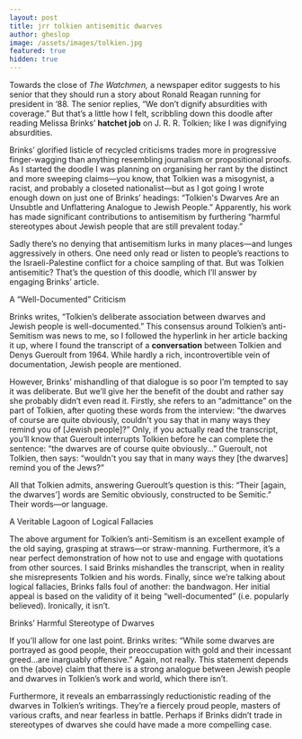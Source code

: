 ```yaml
---
layout: post
title: jrr tolkien antisemitic dwarves
author: gheslop
image: /assets/images/tolkien.jpg
featured: true
hidden: true
---
```

Towards the close of *The Watchmen,* a newspaper editor suggests to his senior that they should run a story about Ronald Reagan running for president in ‘88. The senior replies, “We don’t dignify absurdities with coverage.” But that’s a little how I felt, scribbling down this doodle after reading Melissa Brinks’ **hatchet job** on J. R. R. Tolkien; like I was dignifying absurdities.

Brinks’ glorified listicle of recycled criticisms trades more in progressive finger-wagging than anything resembling journalism or propositional proofs. As I started the doodle I was planning on organising her rant by the distinct and more sweeping claims—you know, that Tolkien was a misogynist, a racist, and probably a closeted nationalist—but as I got going I wrote enough down on just one of Brinks’ headings: “Tolkien's Dwarves Are an Unsubtle and Unflattering Analogue to Jewish People.” Apparently, his work has made significant contributions to antisemitism by furthering “harmful stereotypes about Jewish people that are still prevalent today.”

Sadly there’s no denying that antisemitism lurks in many places—and lunges aggressively in others. One need only read or listen to people’s reactions to the Israeli-Palestine conflict for a choice sampling of that. But was Tolkien antisemitic? That’s the question of this doodle, which I’ll answer by engaging Brinks’ article.

A “Well-Documented” Criticism

Brinks writes, “Tolkien’s deliberate association between dwarves and Jewish people is well-documented.” This consensus around Tolkien’s anti-Semitism was news to me, so I followed the hyperlink in her article backing it up, where I found the transcript of a **conversation** between Tolkien and Denys Gueroult from 1964. While hardly a rich, incontrovertible vein of documentation, Jewish people are mentioned.

However, Brinks’ mishandling of that dialogue is so poor I’m tempted to say it was deliberate. But we’ll give her the benefit of the doubt and rather say she probably didn’t even read it. Firstly, she refers to an “admittance” on the part of Tolkien, after quoting these words from the interview: “the dwarves of course are quite obviously, couldn't you say that in many ways they remind you of \[Jewish people]?” Only, if you actually read the transcript, you’ll know that Gueroult interrupts Tolkien before he can complete the sentence: “the dwarves are of course quite obviously…” Gueroult, not Tolkien, then says: “wouldn't you say that in many ways they \[the dwarves] remind you of the Jews?”

All that Tolkien admits, answering Gueroult’s question is this: “Their \[again, the dwarves’] words are Semitic obviously, constructed to be Semitic.” Their words—or language.

A Veritable Lagoon of Logical Fallacies

The above argument for Tolkien’s anti-Semitism is an excellent example of the old saying, grasping at straws—or straw-manning. Furthermore, it’s a near perfect demonstration of how not to use and engage with quotations from other sources. I said Brinks mishandles the transcript, when in reality she misrepresents Tolkien and his words. Finally, since we’re talking about logical fallacies, Brinks falls foul of another: the bandwagon. Her initial appeal is based on the validity of it being “well-documented” (i.e. popularly believed). Ironically, it isn’t.

Brinks’ Harmful Stereotype of Dwarves

If you’ll allow for one last point. Brinks writes: “While some dwarves are portrayed as good people, their preoccupation with gold and their incessant greed…are inarguably offensive.” Again, not really. This statement depends on the (above) claim that there is a strong analogue between Jewish people and dwarves in Tolkien’s work and world, which there isn’t.

Furthermore, it reveals an embarrassingly reductionistic reading of the dwarves in Tolkien’s writings. They’re a fiercely proud people, masters of various crafts, and near fearless in battle. Perhaps if Brinks didn’t trade in stereotypes of dwarves she could have made a more compelling case.